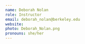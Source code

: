 ```yaml
---
name: Deborah Nolan
role: Instructor
email: deborah_nolan@berkeley.edu
website:
photo: Deborah_Nolan.png
pronouns: she/her
---
```

